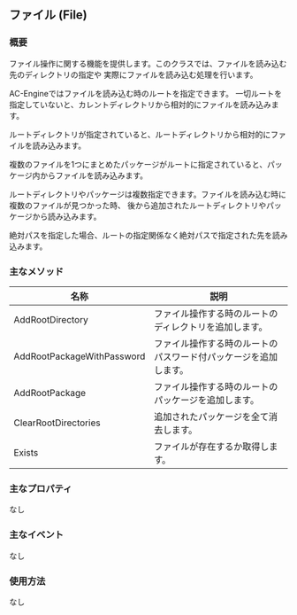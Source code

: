 ﻿## ファイル (File)

### 概要

ファイル操作に関する機能を提供します。このクラスでは、ファイルを読み込む先のディレクトリの指定や
実際にファイルを読み込む処理を行います。

AC-Engineではファイルを読み込む時のルートを指定できます。
一切ルートを指定していないと、カレントディレクトリから相対的にファイルを読み込みます。

ルートディレクトリが指定されていると、ルートディレクトリから相対的にファイルを読み込みます。

複数のファイルを1つにまとめたパッケージがルートに指定されていると、パッケージ内からファイルを読み込みます。

ルートディレクトリやパッケージは複数指定できます。ファイルを読み込む時に複数のファイルが見つかった時、
後から追加されたルートディレクトリやパッケージから読み込みます。

絶対パスを指定した場合、ルートの指定関係なく絶対パスで指定された先を読み込みます。


### 主なメソッド

| 名称 | 説明 |
|---|---|
| AddRootDirectory | ファイル操作する時のルートのディレクトリを追加します。 |
| AddRootPackageWithPassword | ファイル操作する時のルートのパスワード付パッケージを追加します。 |
| AddRootPackage | ファイル操作する時のルートのパッケージを追加します。 |
| ClearRootDirectories | 追加されたパッケージを全て消去します。 |
| Exists | ファイルが存在するか取得します。 |

### 主なプロパティ

なし

### 主なイベント

なし

### 使用方法

なし
